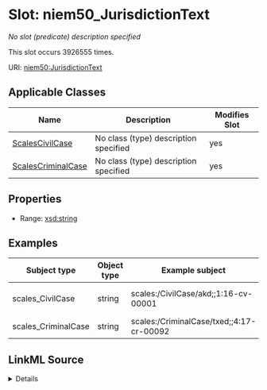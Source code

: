 

# Slot: niem50_JurisdictionText


_No slot (predicate) description specified_






This slot occurs 3926555 times.


URI: [niem50:JurisdictionText](http://release.niem.gov/niem/niem-core/5.0/JurisdictionText)



<!-- no inheritance hierarchy -->





## Applicable Classes

| Name | Description | Modifies Slot |
| --- | --- | --- |
| [ScalesCivilCase](../classes/ScalesCivilCase.md) | No class (type) description specified |  yes  |
| [ScalesCriminalCase](../classes/ScalesCriminalCase.md) | No class (type) description specified |  yes  |







## Properties

* Range: [xsd:string](http://www.w3.org/2001/XMLSchema#string)






## Examples

| Subject type | Object type | Example subject | Example object | Occurrences |
| --- | --- | --- | --- | --- |
| scales_CivilCase | string | scales:/CivilCase/akd;;1:16-cv-00001 | U.S. Government Defendant | 1795338 |
| scales_CriminalCase | string | scales:/CriminalCase/txed;;4:17-cr-00092 | Ct. 1s | 2131217 |




## LinkML Source

<details>

```yaml
name: niem50_JurisdictionText
annotations:
  count:
    tag: count
    value: 3926555
description: No slot (predicate) description specified
examples:
- object:
    example_object: U.S. Government Defendant
    example_object_type: string
    example_predicate: niem50:JurisdictionText
    example_subject: scales:/CivilCase/akd;;1:16-cv-00001
    example_subject_type: scales_CivilCase
- object:
    example_object: Ct. 1s
    example_object_type: string
    example_predicate: niem50:JurisdictionText
    example_subject: scales:/CriminalCase/txed;;4:17-cr-00092
    example_subject_type: scales_CriminalCase
from_schema: scales-kg
rank: 1000
slot_uri: niem50:JurisdictionText
alias: niem50_JurisdictionText
domain_of:
- scales_CivilCase
- scales_CriminalCase
range: string

```
</details>